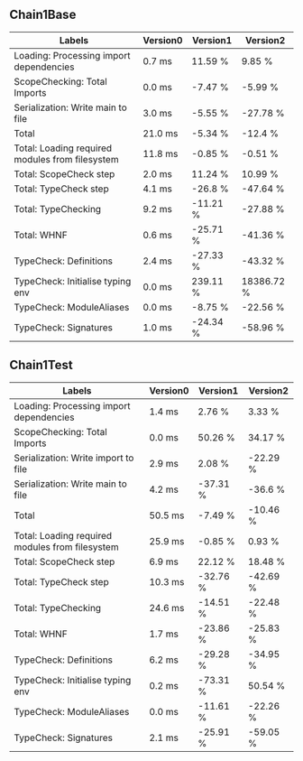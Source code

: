 
## Chain1Base

Labels|Version0|Version1|Version2
---|---|---|---
Loading: Processing import dependencies|0.7 ms|11.59 %|9.85 %
ScopeChecking: Total Imports|0.0 ms|-7.47 %|-5.99 %
Serialization: Write main to file|3.0 ms|-5.55 %|-27.78 %
Total|21.0 ms|-5.34 %|-12.4 %
Total: Loading required modules from filesystem|11.8 ms|-0.85 %|-0.51 %
Total: ScopeCheck step|2.0 ms|11.24 %|10.99 %
Total: TypeCheck step|4.1 ms|-26.8 %|-47.64 %
Total: TypeChecking|9.2 ms|-11.21 %|-27.88 %
Total: WHNF|0.6 ms|-25.71 %|-41.36 %
TypeCheck: Definitions|2.4 ms|-27.33 %|-43.32 %
TypeCheck: Initialise typing env|0.0 ms|239.11 %|18386.72 %
TypeCheck: ModuleAliases|0.0 ms|-8.75 %|-22.56 %
TypeCheck: Signatures|1.0 ms|-24.34 %|-58.96 %


## Chain1Test

Labels|Version0|Version1|Version2
---|---|---|---
Loading: Processing import dependencies|1.4 ms|2.76 %|3.33 %
ScopeChecking: Total Imports|0.0 ms|50.26 %|34.17 %
Serialization: Write import to file|2.9 ms|2.08 %|-22.29 %
Serialization: Write main to file|4.2 ms|-37.31 %|-36.6 %
Total|50.5 ms|-7.49 %|-10.46 %
Total: Loading required modules from filesystem|25.9 ms|-0.85 %|0.93 %
Total: ScopeCheck step|6.9 ms|22.12 %|18.48 %
Total: TypeCheck step|10.3 ms|-32.76 %|-42.69 %
Total: TypeChecking|24.6 ms|-14.51 %|-22.48 %
Total: WHNF|1.7 ms|-23.86 %|-25.83 %
TypeCheck: Definitions|6.2 ms|-29.28 %|-34.95 %
TypeCheck: Initialise typing env|0.2 ms|-73.31 %|50.54 %
TypeCheck: ModuleAliases|0.0 ms|-11.61 %|-22.26 %
TypeCheck: Signatures|2.1 ms|-25.91 %|-59.05 %

